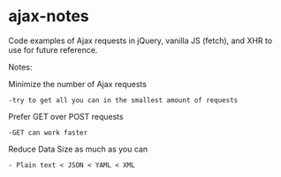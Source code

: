 # ajax-notes
Code examples of Ajax requests in jQuery, vanilla JS (fetch), and XHR to use for future reference.

Notes:

Minimize the number of Ajax requests

    -try to get all you can in the smallest amount of requests

Prefer GET over POST requests

    -GET can work faster

Reduce Data Size as much as you can

    - Plain text < JSON < YAML < XML
